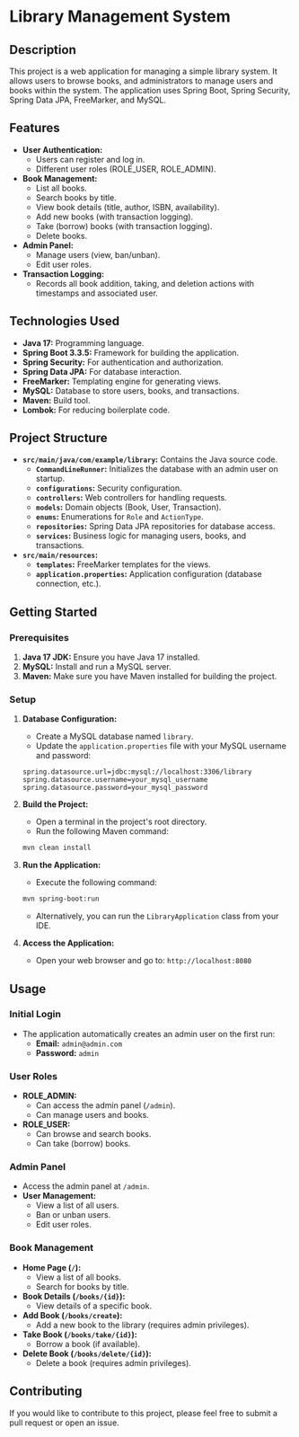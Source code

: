 # Library Management System

## Description

This project is a web application for managing a simple library system. It allows users to browse books, and administrators to manage users and books within the system. The application uses Spring Boot, Spring Security, Spring Data JPA, FreeMarker, and MySQL.

## Features

-   **User Authentication:**
    -   Users can register and log in.
    -   Different user roles (ROLE\_USER, ROLE\_ADMIN).
-   **Book Management:**
    -   List all books.
    -   Search books by title.
    -   View book details (title, author, ISBN, availability).
    -   Add new books (with transaction logging).
    -   Take (borrow) books (with transaction logging).
    -   Delete books.
-   **Admin Panel:**
    -   Manage users (view, ban/unban).
    -   Edit user roles.
-   **Transaction Logging:**
    -   Records all book addition, taking, and deletion actions with timestamps and associated user.

## Technologies Used

-   **Java 17:** Programming language.
-   **Spring Boot 3.3.5:** Framework for building the application.
-   **Spring Security:** For authentication and authorization.
-   **Spring Data JPA:** For database interaction.
-   **FreeMarker:** Templating engine for generating views.
-   **MySQL:** Database to store users, books, and transactions.
-   **Maven:** Build tool.
-   **Lombok:** For reducing boilerplate code.

## Project Structure

-   **`src/main/java/com/example/library`:** Contains the Java source code.
    -   **`CommandLineRunner`:** Initializes the database with an admin user on startup.
    -   **`configurations`:** Security configuration.
    -   **`controllers`:** Web controllers for handling requests.
    -   **`models`:** Domain objects (Book, User, Transaction).
    -   **`enums`:** Enumerations for `Role` and `ActionType`.
    -   **`repositories`:** Spring Data JPA repositories for database access.
    -   **`services`:** Business logic for managing users, books, and transactions.
-   **`src/main/resources`:**
    -   **`templates`:** FreeMarker templates for the views.
    -   **`application.properties`:** Application configuration (database connection, etc.).

## Getting Started

### Prerequisites

1. **Java 17 JDK:** Ensure you have Java 17 installed.
2. **MySQL:** Install and run a MySQL server.
3. **Maven:** Make sure you have Maven installed for building the project.

### Setup

1. **Database Configuration:**
    -   Create a MySQL database named `library`.
    -   Update the `application.properties` file with your MySQL username and password:

    ```properties
    spring.datasource.url=jdbc:mysql://localhost:3306/library
    spring.datasource.username=your_mysql_username
    spring.datasource.password=your_mysql_password
    ```

2. **Build the Project:**
    -   Open a terminal in the project's root directory.
    -   Run the following Maven command:

    ```bash
    mvn clean install
    ```

3. **Run the Application:**
    -   Execute the following command:

    ```bash
    mvn spring-boot:run
    ```

    -   Alternatively, you can run the `LibraryApplication` class from your IDE.

4. **Access the Application:**
    -   Open your web browser and go to: `http://localhost:8080`

## Usage

### Initial Login

-   The application automatically creates an admin user on the first run:
    -   **Email:** `admin@admin.com`
    -   **Password:** `admin`

### User Roles

-   **ROLE\_ADMIN:**
    -   Can access the admin panel (`/admin`).
    -   Can manage users and books.
-   **ROLE\_USER:**
    -   Can browse and search books.
    -   Can take (borrow) books.

### Admin Panel

-   Access the admin panel at `/admin`.
-   **User Management:**
    -   View a list of all users.
    -   Ban or unban users.
    -   Edit user roles.

### Book Management

-   **Home Page (`/`):**
    -   View a list of all books.
    -   Search for books by title.
-   **Book Details (`/books/{id}`):**
    -   View details of a specific book.
-   **Add Book (`/books/create`):**
    -   Add a new book to the library (requires admin privileges).
-   **Take Book (`/books/take/{id}`):**
    -   Borrow a book (if available).
-   **Delete Book (`/books/delete/{id}`):**
    -   Delete a book (requires admin privileges).

## Contributing

If you would like to contribute to this project, please feel free to submit a pull request or open an issue.

